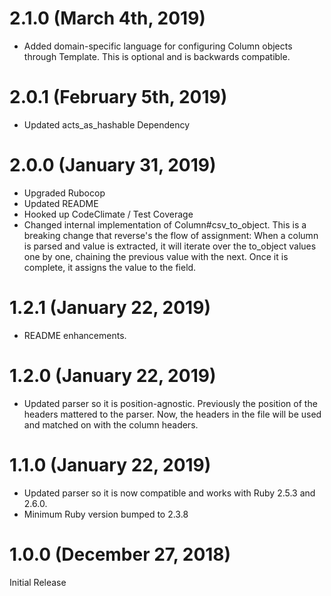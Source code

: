# 2.1.0 (March 4th, 2019)

* Added domain-specific language for configuring Column objects through Template.  This is optional and is backwards compatible.

# 2.0.1 (February 5th, 2019)

* Updated acts_as_hashable Dependency

# 2.0.0 (January 31, 2019)

* Upgraded Rubocop
* Updated README
* Hooked up CodeClimate / Test Coverage
* Changed internal implementation of Column#csv_to_object.  This is a breaking change that reverse's the flow of assignment: When a column is parsed and value is extracted, it will iterate over the to_object values one by one, chaining the previous value with the next.  Once it is complete, it assigns the value to the field.

# 1.2.1 (January 22, 2019)

* README enhancements.

# 1.2.0 (January 22, 2019)

* Updated parser so it is position-agnostic.  Previously the position of the headers mattered to the parser.  Now, the headers in the file will be used and matched on with the column headers.

# 1.1.0 (January 22, 2019)

* Updated parser so it is now compatible and works with Ruby 2.5.3 and 2.6.0.
* Minimum Ruby version bumped to 2.3.8

# 1.0.0 (December 27, 2018)

Initial Release

